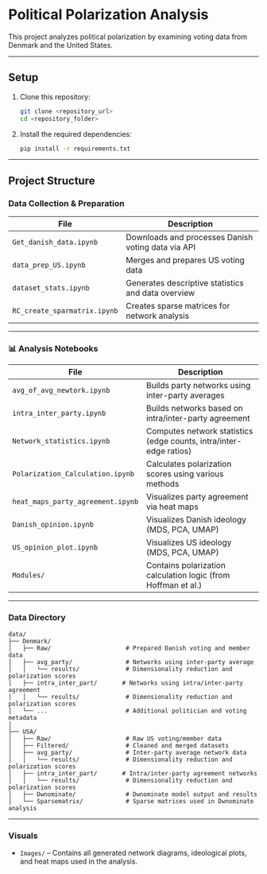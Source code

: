 # Political Polarization Analysis

This project analyzes political polarization by examining voting data from Denmark and the United States.

---

## Setup

1. Clone this repository:
   ```bash
   git clone <repository_url>
   cd <repository_folder>
   ```
2. Install the required dependencies:
   ```bash
   pip install -r requirements.txt
   ```

---

## Project Structure

### Data Collection & Preparation

| File | Description |
|------|-------------|
| `Get_danish_data.ipynb` | Downloads and processes Danish voting data via API |
| `data_prep_US.ipynb` | Merges and prepares US voting data |
| `dataset_stats.ipynb` | Generates descriptive statistics and data overview |
| `RC_create_sparmatrix.ipynb` | Creates sparse matrices for network analysis |

---

### 📊 Analysis Notebooks

| File | Description |
|------|-------------|
| `avg_of_avg_newtork.ipynb` | Builds party networks using inter-party averages |
| `intra_inter_party.ipynb` | Builds networks based on intra/inter-party agreement |
| `Network_statistics.ipynb` | Computes network statistics (edge counts, intra/inter-edge ratios) |
| `Polarization_Calculation.ipynb` | Calculates polarization scores using various methods |
| `heat_maps_party_agreement.ipynb` | Visualizes party agreement via heat maps |
| `Danish_opinion.ipynb` | Visualizes Danish ideology (MDS, PCA, UMAP) |
| `US_opinion_plot.ipynb` | Visualizes US ideology (MDS, PCA, UMAP) |
| `Modules/` | Contains polarization calculation logic (from Hoffman et al.) |

---

### Data Directory

```
data/
├── Denmark/
│   ├── Raw/                     # Prepared Danish voting and member data
│   ├── avg_party/               # Networks using inter-party average
│   │   └── results/             # Dimensionality reduction and polarization scores
│   ├── intra_inter_part/       # Networks using intra/inter-party agreement
│   │   └── results/             # Dimensionality reduction and polarization scores
│   └── ...                      # Additional politician and voting metadata
│
├── USA/
│   ├── Raw/                     # Raw US voting/member data
│   ├── Filtered/                # Cleaned and merged datasets
│   ├── avg_party/               # Inter-party average network data
│   │   └── results/             # Dimensionality reduction and polarization scores
│   ├── intra_inter_part/       # Intra/inter-party agreement networks
│   │   └── results/             # Dimensionality reduction and polarization scores
│   ├── Dwnominate/              # Dwnominate model output and results
│   └── Sparsematrix/            # Sparse matrices used in Dwnominate analysis
```

---

### Visuals

- `Images/` – Contains all generated network diagrams, ideological plots, and heat maps used in the analysis.
